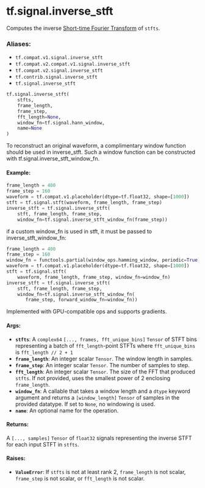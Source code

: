 <div itemscope itemtype="http://developers.google.com/ReferenceObject">
<meta itemprop="name" content="tf.signal.inverse_stft" />
<meta itemprop="path" content="Stable" />
</div>

# tf.signal.inverse_stft

Computes the inverse [Short-time Fourier Transform][stft] of `stfts`.

### Aliases:

* `tf.compat.v1.signal.inverse_stft`
* `tf.compat.v2.compat.v1.signal.inverse_stft`
* `tf.compat.v2.signal.inverse_stft`
* `tf.contrib.signal.inverse_stft`
* `tf.signal.inverse_stft`

``` python
tf.signal.inverse_stft(
    stfts,
    frame_length,
    frame_step,
    fft_length=None,
    window_fn=tf.signal.hann_window,
    name=None
)
```

<!-- Placeholder for "Used in" -->

To reconstruct an original waveform, a complimentary window function should
be used in inverse_stft. Such a window function can be constructed with
tf.signal.inverse_stft_window_fn.

#### Example:



```python
frame_length = 400
frame_step = 160
waveform = tf.compat.v1.placeholder(dtype=tf.float32, shape=[1000])
stft = tf.signal.stft(waveform, frame_length, frame_step)
inverse_stft = tf.signal.inverse_stft(
    stft, frame_length, frame_step,
    window_fn=tf.signal.inverse_stft_window_fn(frame_step))
```

if a custom window_fn is used in stft, it must be passed to
inverse_stft_window_fn:

```python
frame_length = 400
frame_step = 160
window_fn = functools.partial(window_ops.hamming_window, periodic=True),
waveform = tf.compat.v1.placeholder(dtype=tf.float32, shape=[1000])
stft = tf.signal.stft(
    waveform, frame_length, frame_step, window_fn=window_fn)
inverse_stft = tf.signal.inverse_stft(
    stft, frame_length, frame_step,
    window_fn=tf.signal.inverse_stft_window_fn(
       frame_step, forward_window_fn=window_fn))
```

Implemented with GPU-compatible ops and supports gradients.

#### Args:


* <b>`stfts`</b>: A `complex64` `[..., frames, fft_unique_bins]` `Tensor` of STFT bins
  representing a batch of `fft_length`-point STFTs where `fft_unique_bins`
  is `fft_length // 2 + 1`
* <b>`frame_length`</b>: An integer scalar `Tensor`. The window length in samples.
* <b>`frame_step`</b>: An integer scalar `Tensor`. The number of samples to step.
* <b>`fft_length`</b>: An integer scalar `Tensor`. The size of the FFT that produced
  `stfts`. If not provided, uses the smallest power of 2 enclosing
  `frame_length`.
* <b>`window_fn`</b>: A callable that takes a window length and a `dtype` keyword
  argument and returns a `[window_length]` `Tensor` of samples in the
  provided datatype. If set to `None`, no windowing is used.
* <b>`name`</b>: An optional name for the operation.


#### Returns:

A `[..., samples]` `Tensor` of `float32` signals representing the inverse
STFT for each input STFT in `stfts`.



#### Raises:


* <b>`ValueError`</b>: If `stfts` is not at least rank 2, `frame_length` is not scalar,
  `frame_step` is not scalar, or `fft_length` is not scalar.

[stft]: https://en.wikipedia.org/wiki/Short-time_Fourier_transform